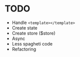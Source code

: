 # TODO

- Handle `<template></template>`
- Create state
- Create store ($store)
- Async
- Less spagheti code
- Refactoring
